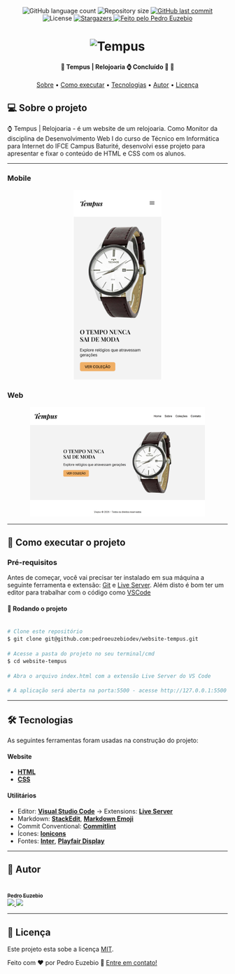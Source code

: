 <p align="center">
  <img alt="GitHub language count" src="https://img.shields.io/github/languages/count/pedroeuzebiodev/website-tempus?color=3b82f6" />

  <img alt="Repository size" src="https://img.shields.io/github/repo-size/pedroeuzebiodev/website-tempus" />

  <a href="https://github.com/pedroeuzebiodev/website-tempus/commits/master">
    <img alt="GitHub last commit" src="https://img.shields.io/github/last-commit/pedroeuzebiodev/website-tempus" />
  </a>

   <img alt="License" src="https://img.shields.io/badge/license-MIT-brightgreen" />

   <a href="https://github.com/pedroeuzebiodev/website-tempus/stargazers">
    <img alt="Stargazers" src="https://img.shields.io/github/stars/pedroeuzebiodev/website-tempus?style=social" />
  </a>

  <a href="https://pedroeuzebiodev.github.io/website-tempus">
    <img alt="Feito pelo Pedro Euzebio" src="https://img.shields.io/badge/feito%20por-Pedro%20Euzebio-3b82f6" />
  </a>
</p>

<h1 align="center">
  <img alt="Tempus" title="Tempus" src="https://i.imgur.com/goGIQrL.png" />
</h1>

<h4 align="center">
 🚧  Tempus | Relojoaria ⌚ Concluído 🚀 🚧
</h4>

<p align="center">
 <a href="#-sobre-o-projeto">Sobre</a> •
 <a href="#-como-executar-o-projeto">Como executar</a> •
 <a href="#-tecnologias">Tecnologias</a> •
 <a href="#-autor">Autor</a> •
 <a href="#user-content--licença">Licença</a>
</p>

## 💻 Sobre o projeto

⌚ Tempus | Relojoaria - é um website de um relojoaria. Como Monitor da disciplina de Desenvolvimento Web I do curso de Técnico em Informática para Internet do IFCE Campus Baturité, desenvolvi esse projeto para apresentar e fixar o conteúdo de HTML e CSS com os alunos.

---

### Mobile

<p align="center">
  <img alt="Tempus | Relojoaria" title="Tempus | Relojoaria" src="./.github/preview-mobile.png" width="200px">
</p>

### Web

<p align="center">
  <img alt="Tempus | Relojoaria" title="Tempus | Relojoaria" src="./.github/preview-web.png" width="400px">
</p>

---

## 🚀 Como executar o projeto

### Pré-requisitos

Antes de começar, você vai precisar ter instalado em sua máquina a seguinte ferramenta e extensão: [Git](https://git-scm.com) e [Live Server](https://marketplace.visualstudio.com/items?itemName=ritwickdey.LiveServer). Além disto é bom ter um editor para trabalhar com o código como [VSCode](https://code.visualstudio.com/)

#### 🧭 Rodando o projeto

```bash

# Clone este repositório
$ git clone git@github.com:pedroeuzebiodev/website-tempus.git

# Acesse a pasta do projeto no seu terminal/cmd
$ cd website-tempus

# Abra o arquivo index.html com a extensão Live Server do VS Code

# A aplicação será aberta na porta:5500 - acesse http://127.0.0.1:5500

```

---

## 🛠 Tecnologias

As seguintes ferramentas foram usadas na construção do projeto:

#### **Website**

- **[HTML](https://developer.mozilla.org/pt-BR/docs/Web/HTML)**
- **[CSS](https://developer.mozilla.org/pt-BR/docs/Web/CSS)**

#### **Utilitários**

- Editor: **[Visual Studio Code](https://code.visualstudio.com/)** → Extensions: **[Live Server](https://marketplace.visualstudio.com/items?itemName=ritwickdey.LiveServer)**
- Markdown: **[StackEdit](https://stackedit.io/)**, **[Markdown Emoji](https://gist.github.com/rxaviers/7360908)**
- Commit Conventional: **[Commitlint](https://github.com/conventional-changelog/commitlint)**
- Ícones: **[Ionicons](https://ionic.io/ionicons)**
- Fontes: **[Inter](https://fonts.google.com/specimen/Inter)**, **[Playfair Display](https://fonts.google.com/specimen/Playfair+Display)**

---

## 🦸 Autor

<a href="https://www.linkedin.com/in/pedroeuzebio">
  <img style="border-radius: 50%;" src="https://i.imgur.com/dJmzEPE.png" width="100px;" alt="" />

  <br />

  <sub>
    <b>Pedro Euzebio</b>
  </sub>
</a>

<br>

<a href="mailto:pedroeuzebio.contato@gmail.com" class="contato">
  <img src="https://img.shields.io/badge/Gmail-D14836?style=plastic&logo=gmail&logoColor=white" />
</a>

<a href="https://www.linkedin.com/in/pedroeuzebio" class="contato">
  <img src="https://img.shields.io/badge/linkedin-%230077B5.svg?style=plastic&logo=linkedin&logoColor=white" />
</a>

---

## 📝 Licença

Este projeto esta sobe a licença [MIT](./LICENSE).

Feito com ❤️ por Pedro Euzebio 👋 [Entre em contato!](https://www.linkedin.com/in/pedroeuzebio)
